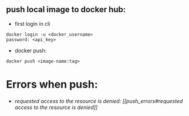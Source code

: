 ## push local image to docker hub:
 - first login in cli
```shell
docker login -u <docker_username>
password: <api_key>
```
 - docker push:
 ```shell
 docker push <image-name:tag>
```

# Errors when push:
 - ###### requested access to the resource is denied: [[push_errors#requested access to the resource is denied]]